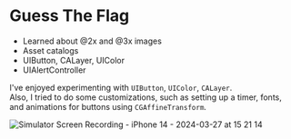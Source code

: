 # Guess The Flag


- Learned about @2x and @3x images
- Asset catalogs
- UIButton, CALayer, UIColor
- UIAlertController

I've enjoyed experimenting with `UIButton`, `UIColor`, `CALayer`.  
Also, I tried to do some customizations, such as setting up a timer, fonts, and animations for buttons using `CGAffineTransform`.
 



![Simulator Screen Recording - iPhone 14 - 2024-03-27 at 15 21 14](https://github.com/isTheo/GuessTheFlag-updated/assets/149708189/e76b0b10-ac87-402b-91ca-86fb5765b6c3) 



